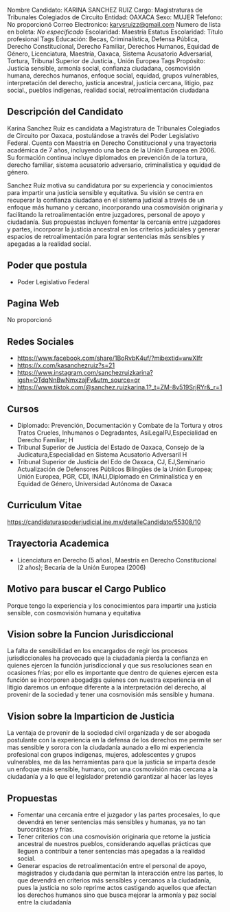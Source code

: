 Nombre Candidato: KARINA SANCHEZ RUIZ
Cargo: Magistraturas de Tribunales Colegiados de Circuito
Entidad: OAXACA
Sexo: MUJER
Telefono: No proporcionó
Correo Electronico: karysruizz@gmail.com
Numero de lista en boleta: *No especificado*
Escolaridad: Maestría
Estatus Escolaridad: Título profesional
Tags Educación: Becas, Criminalística, Defensa Pública, Derecho Constitucional, Derecho Familiar, Derechos Humanos, Equidad de Género, Licenciatura, Maestría, Oaxaca, Sistema Acusatorio Adversarial, Tortura, Tribunal Superior de Justicia., Unión Europea
Tags Propósito: Justicia sensible, armonía social, confianza ciudadana, cosmovisión humana, derechos humanos, enfoque social, equidad, grupos vulnerables, interpretación del derecho, justicia ancestral, justicia cercana, litigio, paz social., pueblos indígenas, realidad social, retroalimentación ciudadana


## Descripción del Candidato 

Karina Sanchez Ruiz es candidata a Magistratura de Tribunales Colegiados de Circuito por Oaxaca, postulándose a través del Poder Legislativo Federal. Cuenta con Maestría en Derecho Constitucional y una trayectoria académica de 7 años, incluyendo una beca de la Unión Europea en 2006. Su formación continua incluye diplomados en prevención de la tortura, derecho familiar, sistema acusatorio adversario, criminalística y equidad de género.

Sanchez Ruiz motiva su candidatura por su experiencia y conocimientos para impartir una justicia sensible y equitativa. Su visión se centra en recuperar la confianza ciudadana en el sistema judicial a través de un enfoque más humano y cercano, incorporando una cosmovisión originaria y facilitando la retroalimentación entre juzgadores, personal de apoyo y ciudadanía. Sus propuestas incluyen fomentar la cercanía entre juzgadores y partes, incorporar la justicia ancestral en los criterios judiciales y generar espacios de retroalimentación para lograr sentencias más sensibles y apegadas a la realidad social.


## Poder que postula

- Poder Legislativo Federal


## Pagina Web

No proporcionó


## Redes Sociales

- https://www.facebook.com/share/1BoRvbK4uf/?mibextid=wwXIfr
- https://x.com/kasanchezruiz?s=21
- https://www.instagram.com/sanchezruizkarina?igsh=OTdqNnBwNmxzajFv&utm_source=qr
- https://www.tiktok.com/@sanchez.ruizkarina.1?_t=ZM-8v519SrjRYr&_r=1


## Cursos

- Diplomado: Prevención, Documentación y Combate de la Tortura y otros Tratos Crueles, Inhumanos o Degradantes, AsiLegalPJ,Especialidad en Derecho Familiar; H
- Tribunal Superior de Justicia del Estado de Oaxaca, Consejo de la Judicatura,Especialidad en Sistema Acusatorio Adversaril   H
- Tribunal Superior de Justicia del Edo de Oaxaca, CJ, EJ,Seminario Actualización de Defensores Públicos Bilingües de la Unión Europea; Unión Europea, PGR, CDI, INALI,Diplomado en Criminalística y en Equidad de Género, Universidad Autónoma   de Oaxaca


## Curriculum Vitae

https://candidaturaspoderjudicial.ine.mx/detalleCandidato/55308/10


## Trayectoria Academica

- Licenciatura en Derecho (5 años), Maestría en Derecho Constitucional (2 años); Becaria de la Unión Europea (2006)


## Motivo para buscar el Cargo Publico

Porque tengo la experiencia y los conocimientos para impartir una justicia sensible, con cosmovisión humana y equitativa


## Vision sobre la Funcion Jurisdiccional

La falta de sensibilidad en los encargados de regir los procesos jurisdiccionales ha provocado que la ciudadanía pierda la confianza en quienes ejercen la función jurisdiccional y que sus resoluciones sean en ocasiones frías; por ello es importante que dentro de quienes ejercen esta función se incorporen abogad@s quienes con nuestra experiencia en el litigio daremos un enfoque diferente a la interpretación del derecho, al provenir de la sociedad y tener una cosmovisión más sensible y humana.


## Vision sobre la Imparticion de Justicia

La ventaja de provenir de la sociedad civil organizada y de ser abogada postulante con la experiencia en la defensa de los derechos me permite ser mas sensible y sorora con la ciudadanía aunado a ello mi experiencia profesional con grupos indígenas, mujeres, adolescentes y grupos vulnerables, me da las herramientas para que la justicia se imparta desde un enfoque más sensible, humano, con una cosmovisión más cercana a la ciudadanía y a lo que el legislador pretendió garantizar al hacer las leyes


## Propuestas

- Fomentar una cercanía entre el juzgador y las partes procesales, lo que devendrá en tener sentencias más sensibles y humanas, ya no tan burocráticas y frías.
- Tener criterios con una cosmovisión originaria que retome la justicia ancestral de nuestros pueblos, considerando aquellas prácticas que lleguen a contribuir a tener sentencias más apegadas a la realidad social.
- Generar espacios de retroalimentación entre el personal de apoyo, magistrados y ciudadanía que permitan la interacción entre las partes, lo que devendrá en criterios más sensibles y cercanos a la ciudadanía, pues la justicia no solo reprime actos castigando aquellos que afectan los derechos humanos sino que busca mejorar la armonía y paz social entre la ciudadanía

